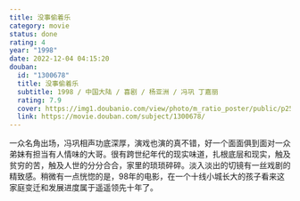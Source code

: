 ```yaml
---
title: 没事偷着乐
category: movie
status: done
rating: 4
year: "1998"
date: 2022-12-04 04:15:20
douban:
  id: "1300678"
  title: 没事偷着乐
  subtitle: 1998 / 中国大陆 / 喜剧 / 杨亚洲 / 冯巩 丁嘉丽
  rating: 7.9
  cover: https://img1.doubanio.com/view/photo/m_ratio_poster/public/p2540317418.jpg
  link: https://movie.douban.com/subject/1300678/
---
```


一众名角出场，冯巩相声功底深厚，演戏也演的真不错，好一个面面俱到面对一众弟妹有担当有人情味的大哥。很有跨世纪年代的现实味道，扎根底层和现实，触及贫穷的苦，触及人世的分分合合，家里的琐琐碎碎。淡入淡出的切镜有一丝戏剧的精致感。稍微有一点恍惚的是，98年的电影，在一个十线小城长大的孩子看来这家庭变迁和发展进度属于遥遥领先十年了。